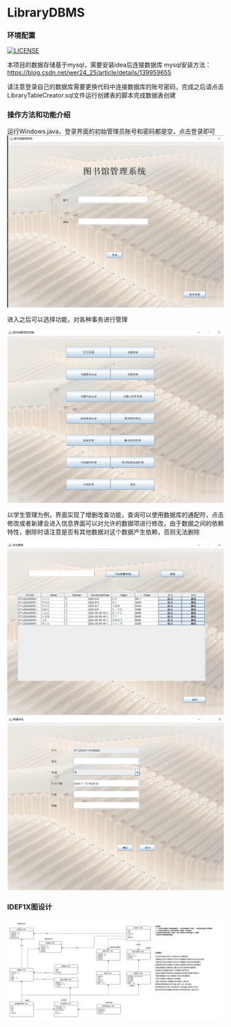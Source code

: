 # LibraryDBMS

### 环境配置
[![LICENSE](https://img.shields.io/cocoapods/l/AFNetworking.svg)](https://github.com/ciweiandmao/LibraryDBMS/blob/master/LICENSE)

本项目的数据存储基于mysql，需要安装idea后连接数据库
mysql安装方法：https://blog.csdn.net/wer24_25/article/details/139959655

请注意登录自己的数据库需要更换代码中连接数据库的账号密码，完成之后请点击LibraryTableCreator.sql文件运行创建表的脚本完成数据表创建

### 操作方法和功能介绍

运行Windows.java，登录界面的初始管理员账号和密码都是空，点击登录即可
![img.png](images/img.png)

进入之后可以选择功能，对各种事务进行管理

![img_1.png](images/img_1.png)

以学生管理为例，界面实现了增删改查功能，查询可以使用数据库的通配符，点击修改或者新建会进入信息界面可以对允许的数据项进行修改，由于数据之间的依赖特性，删除时请注意是否有其他数据对这个数据产生依赖，否则无法删除

![img_2.png](images/img_2.png)
![img_3.png](images/img_3.png)

### IDEF1X图设计
![img_4.png](images/img_4.png)
